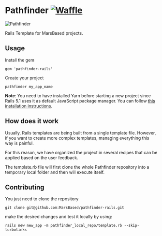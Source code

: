 # Pathfinder [![Waffle](https://img.shields.io/badge/Waffle-pathfinder-blue.svg?colorB=78bdf2)](https://waffle.io/MarsBased/pathfinder)

![Pathfinder](https://upload.wikimedia.org/wikipedia/commons/thumb/2/23/Mars_pathfinder_panorama_large.jpg/1200px-Mars_pathfinder_panorama_large.jpg)

Rails Template for MarsBased projects.

## Usage

Install the gem
```
gem 'pathfinder-rails'
```

Create your project
```
pathfinder my_app_name
```

**Note**: You need to have installed Yarn before starting a new project since Rails 5.1 uses it as default JavaScript package manager. You can follow [this installation instructions](https://yarnpkg.com/docs/install).

## How does it work

Usually, Rails templates are being built from a single template file. However, if you want to create more complex templates, managing everything this way is painful.

For this reason, we have organized the project in several recipes that can be applied based on the user feedback.

The template.rb file will first clone the whole Pathfinder repository into a temporary local folder and then will execute itself.

## Contributing

You just need to clone the repository

```git clone git@github.com:MarsBased/pathfinder-rails.git```

make the desired changes and test it locally by using:

```rails new new_app -m pathfinder_local_repo/template.rb --skip-turbolinks```

